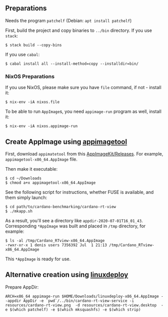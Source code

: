 ## Preparations

Needs the program `patchelf` (Debian: `apt install patchelf`)

First, build the project and copy binaries to `../bin` directory. If you use `stack`:

```
$ stack build --copy-bins
```

If you use `cabal`:

```
$ cabal install all --install-method=copy --installdir=bin/
```

### NixOS Preparations

If you use NixOS, please make sure you have `file` command, if not - install it:

```
$ nix-env -iA nixos.file
```

To be able to run `AppImage`s, you need `appimage-run` program as well, install it:

```
$ nix-env -iA nixos.appimage-run
```

## Create AppImage using [appimagetool](https://github.com/AppImage/AppImageKit)

First, download `appimatetool` from this [AppImageKit/Releases](https://github.com/AppImage/AppImageKit/releases).
For example, `appimagetool-x86_64.AppImage` file.

Then make it executable:

```
$ cd ~/Downloads
$ chmod a+x appimagetool-x86_64.AppImage
```

See the following script for instructions, whether FUSE is available, and them simply launch:

```
$ cd path/to/cardano-benchmarking/cardano-rt-view
$ ./mkapp.sh
```

As a result, you'll see a directory like `appdir-2020-07-01T16_01_43`. Corresponding `*AppImage` was built and placed
in `/tmp` directory, for example:

```
$ ls -al /tmp/Cardano_RTview-x86_64.AppImage 
-rwxr-xr-x 1 denis users 7356392 Jul  1 21:13 /tmp/Cardano_RTview-x86_64.AppImage
```

This `*AppImage` is ready for use.

## Alternative creation using [linuxdeploy](https://github.com/linuxdeploy/linuxdeploy)

Prepare AppDir:

```
ARCH=x86_64 appimage-run $HOME/Downloads/linuxdeploy-x86_64.AppImage --appdir AppDir -e `pwd`/../bin/cardano-rt-view-service -i resources/cardano-rt-view.png  -d resources/cardano-rt-view.desktop  -e $(which patchelf) -e $(which mksquashfs) -e $(which strip)
```

